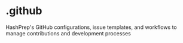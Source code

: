 # .github
HashPrep's GitHub configurations, issue templates, and workflows to manage contributions and development processes
